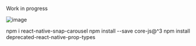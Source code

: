 Work in progress

![image](https://user-images.githubusercontent.com/88794503/233211571-03f34d83-5c78-4e59-9f7c-6d176d99bff9.png)

npm i react-native-snap-carousel
npm install --save core-js@^3
npm install deprecated-react-native-prop-types
